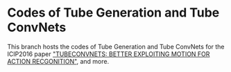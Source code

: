 # Codes of Tube Generation and Tube ConvNets

This branch hosts the codes of Tube Generation and Tube ConvNets for the ICIP2016 paper ["TUBECONVNETS: BETTER EXPLOITING MOTION FOR ACTION RECGONITION"](), and more.
